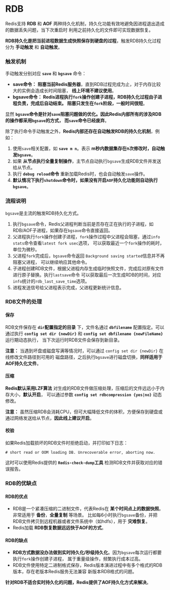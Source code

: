 RDB
===================================================================
Redis支持 **RDB** 和 **AOF** 两种持久化机制，持久化功能有效地避免因进程退出造成的数据丢失问题，当下次重启时
利用之前持久化的文件即可实现数据恢复。

**RDB持久化是把当前进程数据生成快照保存到硬盘的过程**，触发RDB持久化过程分为 **手动触发** 和 **自动触发**。

### 触发机制
手动触发分别对应 **`save`** 和 **`bgsave`** 命令：
+ **save命令：** **阻塞当前Redis服务器**，直到RDB过程完成为止，对于内存比较大的实例会造成长时间阻塞，
**线上环境不建议使用**。
+ **bgsave命令： Redis进程执行`fork`操作创建子进程，RDB持久化过程由子进程负责，完成后自动结束。
阻塞只发生在`fork`阶段，一般时间很短**。

显然 **`bgsave`命令是针对`save`阻塞问题做的优化。因此Redis内部所有的涉及RDB的操作都采用`bgsave`的方式，
而`save`命令已经废弃**。

除了执行命令手动触发之外，**Redis内部还存在自动触发RDB的持久化机制**，例如：
1. 使用`save`相关配置，如 **`save m n`**。表示 **m秒内数据集存在n次修改时，自动触发`bgsave`**。
2. 如果 **从节点执行全量复制操作**，主节点自动执行`bgsave`生成RDB文件并发送给从节点。
3. 执行 **`debug reload`命令** 重新加载Redis时，也会自动触发`save`操作。
4. **默认情况下执行`shutdown`命令时，如果没有开启`AOF`持久化功能则自动执行`bgsave`**。

### 流程说明
`bgsave`是主流的触发RDB持久化方式。
1. 执行`bgsave`命令，Redis父进程判断当前是否存在正在执行的子进程，如RDB/AOF子进程，如果存在`bgsave`命令直接返回。
2. 父进程执行`fork`操作创建子进程，`fork`操作过程中父进程会阻塞，通过`info stats`命令查看`latest fork usec`选项，
可以获取最近一个`fork`操作的耗时，单位为微秒。
3. 父进程`fork`完成后，`bgsave`命令返回 `Background saving started`信息并不再阻塞父进程，
可以继续响应其他命令。
4. 子进程创建RDB文件，根据父进程内存生成临时快照文件，完成后对原有文件进行原子替换。执行`lastsave`命令
可以获取最后一次生成RDB的时间，对应`info`统计的`rdb_last_save_time`选项。
5. 进程发送信号给父进程表示完成，父进程更新统计信息。

### RDB文件的处理
#### 保存
RDB文件保存在 **`dir`配置指定的目录** 下，文件名通过 **`dbfilename`** 配置指定。可以通过执行
**`config set dir {newDir}`** 和 **`config set dbfilename {newFileName}`** 运行期动态执行，
当下次运行时RDB文件会保存到新目录。

**注意：** 当遇到坏盘或磁盘写满等情况时，可以通过 `config set dir {newDir}` 在线修改文件路径到可用的
磁盘路径，之后执行`bgsave`进行磁盘切换，**同样适用于AOF持久化文件**。

#### 压缩
**Redis默认采用LZF算法** 对生成的RDB文件做压缩处理，压缩后的文件远远小于内存大小，**默认开启**，
可以通过参数 **`config set rdbcompression {yes|no}`** 动态修改。

**注意：** 虽然压缩RDB会消耗CPU，但可大幅降低文件的体积，方便保存到硬盘或通过网络发送给从节点，**因此线上建议开启**。

#### 校验
如果Redis加载损坏的RDB文件时拒绝启动，并打印如下日志：
```
# short read or OOM loading DB. Unrecoverable error, aborting now.
```
这时可以使用Redis提供的 **`Redis-check-dump`工具** 检测RDB文件并获取对应的错误报告。

### RDB的优缺点
#### RDB的优点
+ RDB是一个紧凑压缩的二进制文件，代表Redis在 **某个时间点上的数据快照**。非常适用于 **备份**，**全量复制** 等场景。
比如每6小时执行`bgsave`备份，并把RDB文件拷贝到远程机器或者文件系统中（如hdfs），用于 **灾难恢复**。
+ Redis加载 **RDB恢复数据远远快于AOF的方式**。

#### RDB的缺点
+ **RDB方式数据没办法做到实时持久化/秒级持久化**。因为`bgsave`每次运行都要执行`fork`操作创建子进程，
属于重量级操作，频繁执行成本过高。
+ RDB文件使用特定二进制格式保存，Redis版本演进过程中有多个格式的RDB版本，存在老版本Redis服务无法兼容
新版本RDB格式的问题。

**针对RDB不适合实时持久化的问题，Redis提供了AOF持久化方式来解决**。
